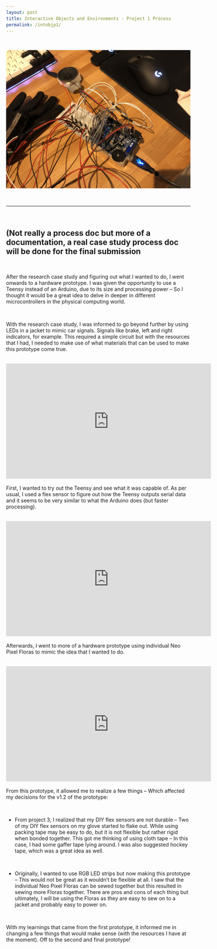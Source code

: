 ```yaml
---
layout: post
title: Interactive Objects and Environments - Project 1 Process
permalink: /intobjp1/
---
```


<br>

![image](/images/21.jpg)

<br>

-----

<br>


## (Not really a process doc but more of a documentation, a real case study process doc will be done for the final submission

<br>

After the research case study and figuring out what I wanted to do, I went onwards to a hardware prototype. I was given the opportunity to use a Teensy instead of an Arduino, due to its size and processing power – So I thought it would be a great idea to delve in deeper in different microcontrollers in the physical computing world.

<br>

With the research case study, I was informed to go beyond further by using LEDs in a jacket to mimic car signals. Signals like brake, left and right indicators, for example. This required a simple circuit but with the resources that I had, I needed to make use of what materials that can be used to make this prototype come true.

<br>

<iframe width="560" height="315" src="https://www.youtube.com/embed/ZFDWFjfWWuc" frameborder="0" allow="accelerometer; autoplay; clipboard-write; encrypted-media; gyroscope; picture-in-picture" allowfullscreen></iframe>

<br>

First, I wanted to try out the Teensy and see what it was capable of. As per usual, I used a flex sensor to figure out how the Teensy outputs serial data and it seems to be very similar to what the Arduino does (but faster processing). 

<br>

<iframe width="560" height="315" src="https://www.youtube.com/embed/_41D_1K8uvA" frameborder="0" allow="accelerometer; autoplay; clipboard-write; encrypted-media; gyroscope; picture-in-picture" allowfullscreen></iframe>

<br>

Afterwards, I went to more of a hardware prototype using individual Neo Pixel Floras to mimic the idea that I wanted to do.

<br>

<iframe width="560" height="315" src="https://www.youtube.com/embed/1F2_DAcwRBc" frameborder="0" allow="accelerometer; autoplay; clipboard-write; encrypted-media; gyroscope; picture-in-picture" allowfullscreen></iframe>

<br>

From this prototype, it allowed me to realize a few things – Which affected my decisions for the v1.2 of the prototype:

<br>

*	From project 3, I realized that my DIY flex sensors are not durable – Two of my DIY flex sensors on my glove started to flake out. While using packing tape may be easy to do, but it is not flexible but rather rigid when bonded together. This got me thinking of using cloth tape – In this case, I had some gaffer tape lying around. I was also suggested hockey tape, which was a great idea as well.

<br>

*	Originally, I wanted to use RGB LED strips but now making this prototype – This would not be great as it wouldn’t be flexible at all. I saw that the individual Neo Pixel Floras can be sewed together but this resulted in sewing more Floras together. There are pros and cons of each thing but ultimately, I will be using the Floras as they are easy to sew on to a jacket and probably easy to power on.

<br>

With my learnings that came from the first prototype, it informed me in changing a few things that would make sense (with the resources I have at the moment). Off to the second and final prototype!
